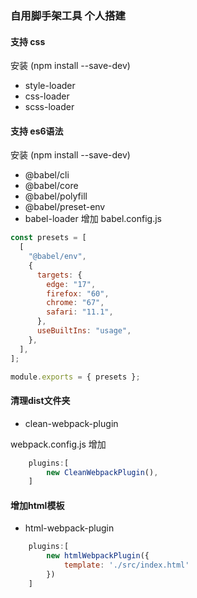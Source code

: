 ### 自用脚手架工具 个人搭建

#### 支持 css
安装 (npm install --save-dev)
- style-loader 
- css-loader 
- scss-loader

#### 支持 es6语法
安装 (npm install --save-dev)
-   @babel/cli 
-   @babel/core 
-   @babel/polyfill 
-   @babel/preset-env 
-   babel-loader 
增加 babel.config.js
```js
const presets = [
  [
    "@babel/env",
    {
      targets: {
        edge: "17",
        firefox: "60",
        chrome: "67",
        safari: "11.1",
      },
      useBuiltIns: "usage",
    },
  ],
];

module.exports = { presets };
```

#### 清理dist文件夹

- clean-webpack-plugin

webpack.config.js 增加
```js
    plugins:[
        new CleanWebpackPlugin(),
    ]

```

#### 增加html模板
- html-webpack-plugin

```js
    plugins:[
        new htmlWebpackPlugin({
            template: './src/index.html'
        })
    ]
```